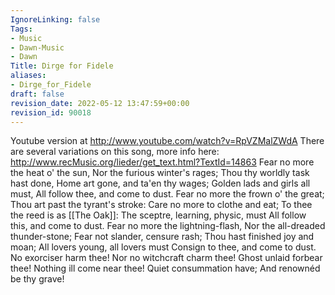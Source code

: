 ```yaml
---
IgnoreLinking: false
Tags:
- Music
- Dawn-Music
- Dawn
Title: Dirge for Fidele
aliases:
- Dirge_for_Fidele
draft: false
revision_date: 2022-05-12 13:47:59+00:00
revision_id: 90018
---
```


Youtube version at http://www.youtube.com/watch?v=RpVZMalZWdA
There are several variations on this song, more info here: http://www.recMusic.org/lieder/get_text.html?TextId=14863
Fear no more the heat o' the sun,
Nor the furious winter's rages;
Thou thy worldly task hast done,
Home art gone, and ta'en thy wages;
Golden lads and girls all must,
All follow thee, and come to dust.
Fear no more the frown o' the great;
Thou art past the tyrant's stroke:
Care no more to clothe and eat;
To thee the reed is as [[The Oak]]:
The sceptre, learning, physic, must
All follow this, and come to dust.
Fear no more the lightning-flash,
Nor the all-dreaded thunder-stone;
Fear not slander, censure rash;
Thou hast finished joy and moan;
All lovers young, all lovers must
Consign to thee, and come to dust.
No exorciser harm thee!
Nor no witchcraft charm thee!
Ghost unlaid forbear thee!
Nothing ill come near thee!
Quiet consummation have;
And renownéd be thy grave!